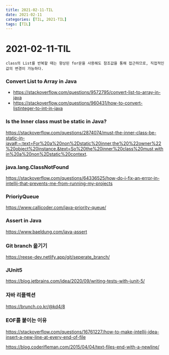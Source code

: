 ```yaml
---
title: 2021-02-11-TIL
date: 2021-02-11
categories: [TIL, 2021-TIL]
tags: [TIL]
---
```


# 2021-02-11-TIL

```tip
class의 List를 반복할 때는 향상된 for문을 사용해도 참조값을 통해 접근하므로, 직접적인 값의 변경이 가능하다.
```

### Convert List to Array in Java

- https://stackoverflow.com/questions/9572795/convert-list-to-array-in-java
- https://stackoverflow.com/questions/960431/how-to-convert-listinteger-to-int-in-java

### Is the Inner class must be static in Java?

https://stackoverflow.com/questions/2874074/must-the-inner-class-be-static-in-java#:~:text=For%20a%20non%2Dstatic%20inner,the%20%22owner%22%20object%20instance.&text=So%20the%20inner%20class%20must,within%20a%20non%2Dstatic%20context.



### java.lang.ClassNotFound

https://stackoverflow.com/questions/64336525/how-do-i-fix-an-error-in-intellij-that-prevents-me-from-running-my-projects



### PrioriyQueue

https://www.callicoder.com/java-priority-queue/

### Assert in Java

https://www.baeldung.com/java-assert

### Git branch 옮기기

https://reese-dev.netlify.app/git/seperate_branch/

### JUnit5

https://blog.jetbrains.com/idea/2020/09/writing-tests-with-junit-5/

### 자바 리플렉션

https://brunch.co.kr/@kd4/8

### EOF를 붙이는 이유

https://stackoverflow.com/questions/16761227/how-to-make-intellij-idea-insert-a-new-line-at-every-end-of-file

https://blog.coderifleman.com/2015/04/04/text-files-end-with-a-newline/